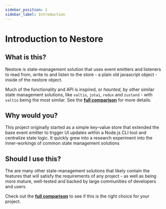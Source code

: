 ```yaml
---
sidebar_position: 1
sidebar_label: Introduction
---
```


# Introduction to Nestore


## What is this?

Nestore is state-management solution that uses event emitters and listeners to read from, write to
and listen to the store - a plain old javascript object - inside of the nestore object.

Much of the functionality and API is inspired, or *haunted*, by other similar state management solutions, like
`valtio`, `jotai`, `redux` and `zustand` - with `valtio` being the most similar. See the 
**[full comparison](/docs/api/meta/comparison)** for more details.


## Why would you?

This project originally started as a simple key-value store that extended the base event emitter
to trigger UI updates within a Node.js CLI tool and centralize state logic. It quickly grew into 
a research experiment into the inner-workings of common state management solutions




## Should I use this?

The are many other state-management solutions that likely contain the features that will satisfy the 
requirements of any project - as well as being more mature, well-tested and backed by large communities
of developers and users. 

Check out the **[full comparison](/docs/api/meta/comparison)** to see if this is the right choice for your project.